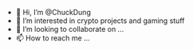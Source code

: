 - 👋 Hi, I’m @ChuckDung
- 👀 I’m interested in crypto projects and gaming stuff
- 💞️ I’m looking to collaborate on ...
- 📫 How to reach me ...

<!---
ChuckDung/ChuckDung is a ✨ special ✨ repository because its `README.md` (this file) appears on your GitHub profile.
You can click the Preview link to take a look at your changes.
--->

